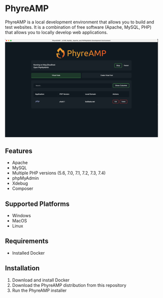 # PhyreAMP 
PhyreAMP is a local development environment that allows you to build and test websites. It is a combination of free software (Apache, MySQL, PHP) that allows you to locally develop web applications.

![PhyreAMP](/images/screenshot.png)

## Features
- Apache
- MySQL
- Multiple PHP versions (5.6, 7.0, 7.1, 7.2, 7.3, 7.4)
- phpMyAdmin
- Xdebug
- Composer

## Supported Platforms
- Windows
- MacOS
- Linux

## Requirements
- Installed Docker

## Installation
1. Download and install Docker
2. Download the PhyreAMP distribution from this repository
3. Run the PhyreAMP installer
